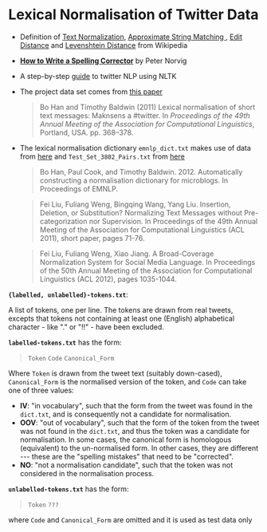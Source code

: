# Lexical Normalisation of Twitter Data

- Definition of [Text Normalization](https://en.wikipedia.org/wiki/Text_normalization), [Approximate String Matching
](https://en.wikipedia.org/wiki/Approximate_string_matching), [Edit Distance](https://en.wikipedia.org/wiki/Edit_distance) and [Levenshtein Distance](https://en.wikipedia.org/wiki/Levenshtein_distance) from Wikipedia
- [**How to Write a Spelling Corrector**](http://norvig.com/spell-correct.html) by Peter Norvig 
- A step-by-step [guide](http://www.nltk.org/howto/twitter.html) to twitter NLP using NLTK
- The project data set comes from [this paper](http://citeseerx.ist.psu.edu/viewdoc/download?doi=10.1.1.207.6218&rep=rep1&type=pdf) 
  > Bo Han and Timothy Baldwin (2011) Lexical normalisation of short text messages: Maknsens a #twitter. In _Proceedings of the 49th Annual Meeting of the Association for Computational Linguistics_, Portland, USA. pp. 368–378.
- The lexical normalisation dictionary `emnlp_dict.txt` makes use of data from [here](https://people.eng.unimelb.edu.au/tbaldwin/etc/emnlp2012-lexnorm.tgz) and `Test_Set_3802_Pairs.txt` from [here](http://www.hlt.utdallas.edu/~yangl/data/Text_Norm_Data_Release_Fei_Liu/Test_Set_3802_Pairs.txt)
  >Bo Han, Paul Cook, and Timothy Baldwin. 2012. Automatically constructing a normalisation dictionary for microblogs. In Proceedings of EMNLP.  
  
  >Fei Liu, Fuliang Weng, Bingqing Wang, Yang Liu. Insertion, Deletion,
    or Substitution? Normalizing Text Messages without Pre-categorization
    nor Supervision. In Proceedings of the 49th Annual Meeting of the 
    Association for Computational Linguistics (ACL 2011), short paper, 
    pages 71-76.  
    
  >Fei Liu, Fuliang Weng, Xiao Jiang. A Broad-Coverage Normalization
    System for Social Media Language. In Proceedings of the 50th Annual
    Meeting of the Association for Computational Linguistics (ACL 2012), 
    pages 1035-1044.
    
**`{labelled, unlabelled}-tokens.txt`**:  

A list of tokens, one per line. The tokens are drawn from real tweets, excepts that tokens not containing at least one (English) alphabetical character - like "." or "!!" - have been excluded.  

**`labelled-tokens.txt`** has the form:  

>  `Token` `Code`  `Canonical_Form`  
  
Where `Token` is drawn from the tweet text (suitably down-cased), `Canonical_Form` is the normalised version of the token, and `Code` can take one of three values: 
    
  + **IV**: "in vocabulary", such that the form from the tweet was found in the `dict.txt`, and is consequently not a candidate for normalisation.  
  + **OOV**: "out of vocabulary", such that the form of the token from the tweet was not found in the `dict.txt`, and thus the token was a candidate for normalisation. In some cases, the canonical form is homologous (equivalent) to the un-normalised form. In other cases, they are different --- these are the "spelling mistakes" that need to be "corrected".
  + **NO**: "not a normalisation candidate", such that the token was not considered in the normalisation process.
    
**`unlabelled-tokens.txt`** has the form:    

>`Token` `???`  

where `Code` and `Canonical_Form` are omitted and it is used as test data only
